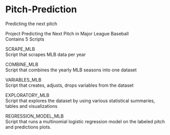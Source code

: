 # Pitch-Prediction
Predicting the next pitch

Project Predicting the Next Pitch in Major League Baseball<br/>
Contains 5 Scripts

SCRAPE_MLB<br/>
Script that scrapes MLB data per year

COMBINE_MLB<br/>
Script that combines the yearly MLB seasons into one dataset

VARIABLES_MLB<br/>
Script that creates, adjusts, drops variables from the dataset

EXPLORATORY_MLB<br/>
Script that explores the dataset by using various statistical summaries, tables and visualizations

REGRESSION_MODEL_MLB<br/>
Script that runs a multinomial logistic regression model on the labeled pitch and predictions plots.


